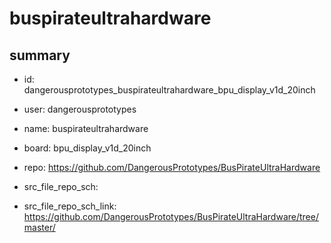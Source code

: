 # buspirateultrahardware
 
## summary 
* id: dangerousprototypes_buspirateultrahardware_bpu_display_v1d_20inch
* user: dangerousprototypes
* name: buspirateultrahardware
* board: bpu_display_v1d_20inch
* repo: https://github.com/DangerousPrototypes/BusPirateUltraHardware



* src_file_repo_sch: 
* src_file_repo_sch_link: https://github.com/DangerousPrototypes/BusPirateUltraHardware/tree/master/






